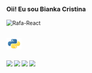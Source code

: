 ### Oii! Eu sou Bianka Cristina

<div>
  <img align="center" alt="Rafa-React" height="180" width="400" 
  src="https://github-readme-stats.vercel.app/api?username=biiankac&show_icons=true&theme=dracula&rank_icon=github">
  </div>
<div style="display: inline_block"><br>
  
  
<img align="center" alt="Rafa-Python" height="30" width="40"     
  src="https://raw.githubusercontent.com/devicons/devicon/master/icons/python/python-original.svg">
</div>

##
 
<div> 
    <a href="https://instagram.com/biiankac" target="_blank"><img src="https://img.shields.io/badge/-Instagram-%23E4405F?style=for-the-badge&logo=instagram&logoColor=white" target="_blank"></a>
 	 <a href="https://discord.gg/biiankac" target="_blank"><img src="https://img.shields.io/badge/Discord-7289DA?style=for-the-badge&logo=discord&logoColor=white" target="_blank"></a> 
  <a href = "mailto:biiankac4@gmail.com"><img src="https://img.shields.io/badge/-Gmail-%23333?style=for-the-badge&logo=gmail&logoColor=white" target="_blank"></a>
    <a href="https://www.linkedin.com/in/biiankac/" target="_blank"><img src="https://img.shields.io/badge/-LinkedIn-%230077B5?style=for-the-badge&logo=linkedin&logoColor=white" target="_blank"></a> 
  
</div>
